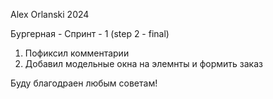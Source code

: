 Alex Orlanski 2024

Бургерная - Спринт - 1 (step 2 - final)

1) Пофиксил комментарии
2) Добавил модельные окна на элемнты и формить заказ

Буду благодраен любым советам!